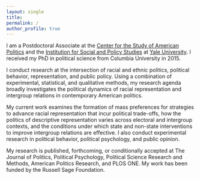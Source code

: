 ```yaml
---
layout: single
title:
permalink: /
author_profile: true
---
```


I am a Postdoctoral Associate at the [Center for the Study of American Politics](http://csap.yale.edu/) and the [Institution for Social and Policy Studies](http://isps.yale.edu/) at [Yale University](http://www.yale.edu/). I received my PhD in political science from Columbia University in 2015.

I conduct research at the intersection of racial and ethnic politics, political behavior, representation, and public policy. Using a combination of experimental, statistical, and qualitative methods, my research agenda broadly investigates the political dynamics of racial representation and intergroup relations in contemporary American politics.

My current work examines the formation of mass preferences for strategies to advance racial representation that incur political trade-offs, how the politics of descriptive representation varies across electoral and intergroup contexts, and the conditions under which state and non-state interventions to improve intergroup relations are effective. I also conduct experimental research in political behavior, political psychology, and public opinion.

My research is published, forthcoming, or conditionally accepted at The Journal of Politics, Political Psychology, Political Science Research and Methods, American Politics Research, and PLOS ONE. My work has been funded by the Russell Sage Foundation.
